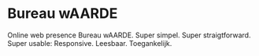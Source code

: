 Bureau wAARDE
=================

Online web presence Bureau wAARDE. Super simpel. Super straigtforward. Super usable: 
Responsive. Leesbaar. Toegankelijk. 
